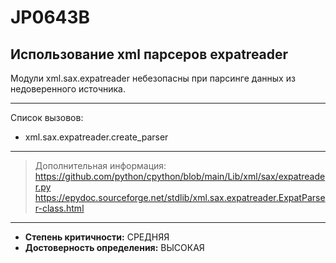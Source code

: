 # JP0643B
## Использование xml парсеров expatreader
Модули xml.sax.expatreader небезопасны при парсинге данных из недоверенного источника.


---
Список вызовов:

* xml.sax.expatreader.create_parser

---
> Дополнительная информация:
> <https://github.com/python/cpython/blob/main/Lib/xml/sax/expatreader.py>
> <https://epydoc.sourceforge.net/stdlib/xml.sax.expatreader.ExpatParser-class.html>
---
* __Степень критичности:__ СРЕДНЯЯ
* __Достоверность определения:__ ВЫСОКАЯ
